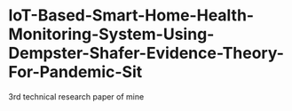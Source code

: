 # IoT-Based-Smart-Home-Health-Monitoring-System-Using-Dempster-Shafer-Evidence-Theory-For-Pandemic-Sit
3rd technical research paper of mine
